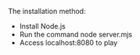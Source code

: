 The installation method:
- Install Node.js
- Run the command node server.mjs
- Access localhost:8080 to play
